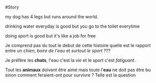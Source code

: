 #Story

my dog has 4 legs but runs around the world.

drinking water everyday is good but you go to the toilet everytime

doing sport is good but it's like a job for free

Je comprend pas du tout le debut de cette histoire quelle est le rapport entre *un chien*, *boire de l'eau* et *surtout le sport* ???

Je préfère les **chats**, l'eau c'est la *vie* et le sport c'est *fatiguant*.

Tout les **animaux** doivent être aimé mais toute l'**eau** ne doit pas être bu sinon comment feraient-ont pour survivre ? Telle est la question 